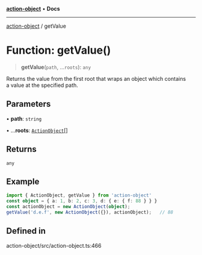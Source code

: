 [**action-object**](../README.md) • **Docs**

***

[action-object](../globals.md) / getValue

# Function: getValue()

> **getValue**(`path`, ...`roots`): `any`

Returns the value from the first root that wraps an object which contains  
a value at the specified path.

## Parameters

• **path**: `string`

• ...**roots**: [`ActionObject`](../classes/ActionObject.md)[]

## Returns

`any`

## Example

```ts
import { ActionObject, getValue } from 'action-object'
const object = { a: 1, b: 2, c: 3, d: { e: { f: 88 } } }
const actionObject = new ActionObject(object);
getValue('d.e.f', new ActionObject({}), actionObject);   // 88
```

## Defined in

action-object/src/action-object.ts:466
